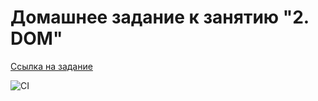 # Домашнее задание к занятию "2. DOM"

[Ссылка на задание](https://github.com/netology-code/ahj-homeworks/tree/video/dom)

![CI](https://github.com/Zunickx/ahj-dom/actions/workflows/web.yml/badge.svg)